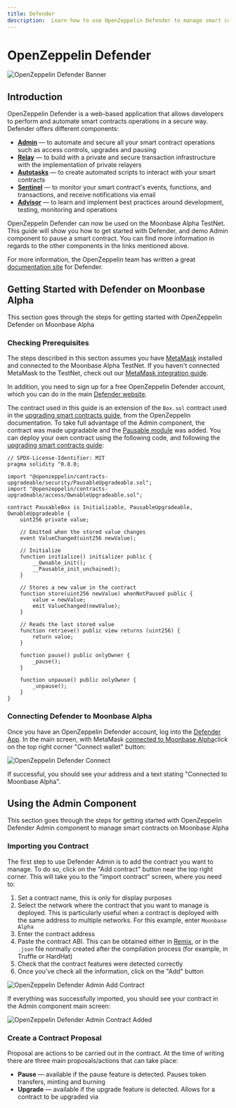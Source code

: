 ```yaml
---
title: Defender
description:  Learn how to use OpenZeppelin Defender to manage smart contracts in a secure way on Moonbeam thanks to its Ethereum compatibility features
---
```


# OpenZeppelin Defender

![OpenZeppelin Defender Banner](/images/openzeppelin/ozdefender-banner.png)

## Introduction

OpenZeppelin Defender is a web-based application that allows developers to perform and automate smart contracts operations in a secure way. Defender offers different components:

 - [**Admin**](https://docs.openzeppelin.com/defender/admin) — to automate and secure all your smart contract operations such as access controls, upgrades and pausing
 - [**Relay**](https://docs.openzeppelin.com/defender/relay) — to build with a private and secure transaction infrastructure with the implementation of private relayers
 - [**Autotasks**](https://docs.openzeppelin.com/defender/autotasks) — to create automated scripts to interact with your smart contracts
 - [**Sentinel**](https://docs.openzeppelin.com/defender/sentinel) — to monitor your smart contract's events, functions, and transactions, and receive notifications via email
 - [**Advisor**](https://docs.openzeppelin.com/defender/advisor) — to learn and implement best practices around development, testing, monitoring and operations

OpenZeppelin Defender can now be used on the Moonbase Alpha TestNet. This guide will show you how to get started with Defender, and demo Admin component to pause a smart contract. You can find more information in regards to the other components in the links mentioned above.

For more information, the OpenZeppelin team has written a great [documentation site](https://docs.openzeppelin.com/defender/) for Defender.

## Getting Started with Defender on Moonbase Alpha

This section goes through the steps for getting started with OpenZeppelin Defender on Moonbase Alpha
 
### Checking Prerequisites

The steps described in this section assumes you have [MetaMask](https://metamask.io/) installed and connected to the Moonbase Alpha TestNet. If you haven't connected MetaMask to the TestNet, check out our [MetaMask integration guide](/integrations/wallets/metamask/).

In addition, you need to sign up for a free OpenZeppelin Defender account, which you can do in the main [Defender website](https://defender.openzeppelin.com/).

The contract used in this guide is an extension of the `Box.sol` contract used in the [upgrading smart contracts guide](https://docs.openzeppelin.com/learn/upgrading-smart-contracts), from the OpenZeppelin documentation. To take full advantage of the Admin component, the contract was made upgradable and the [Pausable module](https://docs.openzeppelin.com/contracts/4.x/api/security#Pausable) was added. You can deploy your own contract using the following code, and following the [upgrading smart contracts guide](https://docs.openzeppelin.com/learn/upgrading-smart-contracts):

```sol
// SPDX-License-Identifier: MIT
pragma solidity ^0.8.0;

import "@openzeppelin/contracts-upgradeable/security/PausableUpgradeable.sol";
import "@openzeppelin/contracts-upgradeable/access/OwnableUpgradeable.sol";

contract PausableBox is Initializable, PausableUpgradeable, OwnableUpgradeable {
    uint256 private value;
 
    // Emitted when the stored value changes
    event ValueChanged(uint256 newValue);

    // Initialize
    function initialize() initializer public {
        __Ownable_init();
        __Pausable_init_unchained();
    }
 
    // Stores a new value in the contract
    function store(uint256 newValue) whenNotPaused public {
        value = newValue;
        emit ValueChanged(newValue);
    }
 
    // Reads the last stored value
    function retrieve() public view returns (uint256) {
        return value;
    }
    
    function pause() public onlyOwner {
        _pause();
    }

    function unpause() public onlyOwner {
        _unpause();
    }
}
```

### Connecting Defender to Moonbase Alpha

Once you have an OpenZeppelin Defender account, log into the [Defender App](https://defender.openzeppelin.com/). In the main screen, with MetaMask [connected to Moonbase Alpha](/getting-started/testnet/metamask/)click on the top right corner "Connect wallet" button:

![OpenZeppelin Defender Connect](/images/openzeppelin/ozdefender-images1.png)

If successful, you should see your address and a text stating "Connected to Moonbase Alpha".

## Using the Admin Component

This section goes through the steps for getting started with OpenZeppelin Defender Admin component to manage smart contracts on Moonbase Alpha

### Importing you Contract

The first step to use Defender Admin is to add the contract you want to manage. To do so, click on the "Add contract" button near the top right corner. This will take you to the "import contract" screen, where you need to:

 1. Set a contract name, this is only for display purposes
 2. Select the network where the contract that you want to manage is deployed. This is particularly useful when a contract is deployed with the same address to multiple networks. For this example, enter `Moonbase Alpha`
 3. Enter the contract address
 4. Paste the contract ABI. This can be obtained either in [Remix](/integrations/remix/), or in the `.json` file normally created after the compilation process (for example, in Truffle or HardHat)
 5. Check that the contract features were detected correctly
 6. Once you've check all the information, click on the "Add" button

![OpenZeppelin Defender Admin Add Contract](/images/openzeppelin/ozdefender-images2.png)

If everything was successfully imported, you should see your contract in the Admin component main screen:

![OpenZeppelin Defender Admin Contract Added](/images/openzeppelin/ozdefender-images3.png)

### Create a Contract Proposal

Proposal are actions to be carried out in the contract. At the time of writing there are three main proposals/actions that can take place:

- **Pause** — available if the pause feature is detected. Pauses token transfers, minting and burning
- **Upgrade** — available if the upgrade feature is detected. Allows for a contract to be upgraded via 
